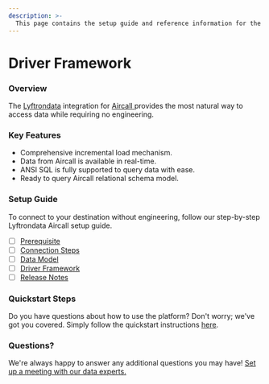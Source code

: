 ```yaml
---
description: >-
  This page contains the setup guide and reference information for the Aircall source connector.
---
```


# Driver Framework

### Overview

The [Lyftrondata](https://www.lyftrondata.com/) integration for [Aircall](https://www.lyftrondata.com/integration/business-analytics/linkedin-plugin/)[ ](https://www.lyftrondata.com/integration/aircall/)provides the most natural way to access data while requiring no engineering.

### Key Features

* Comprehensive incremental load mechanism.
* Data from Aircall is available in real-time.&#x20;
* ANSI SQL is fully supported to query data with ease.
* Ready to query Aircall relational schema model.

### Setup Guide

To connect to your destination without engineering, follow our step-by-step Lyftrondata Aircall setup guide.

* [ ] [Prerequisite](../../business-analytics/aircall/prerequisite.md)
* [ ] [Connection Steps](../../business-analytics/aircall/connection-steps.md)
* [ ] [Data Model](../../business-analytics/aircall/data-model/)
* [ ] [Driver Framework](../../business-analytics/aircall/driver-framework/)
* [ ] [Release Notes](../../business-analytics/aircall/release-notes.md)

### Quickstart Steps

Do you have questions about how to use the platform? Don't worry; we've got you covered. Simply follow the quickstart instructions [here](../../../quickstart-steps.md).

### Questions? <a href="#questions" id="questions"></a>

We're always happy to answer any additional questions you may have! [Set up a meeting with our data experts.](https://www.lyftrondata.com/book-a-meeting/)


